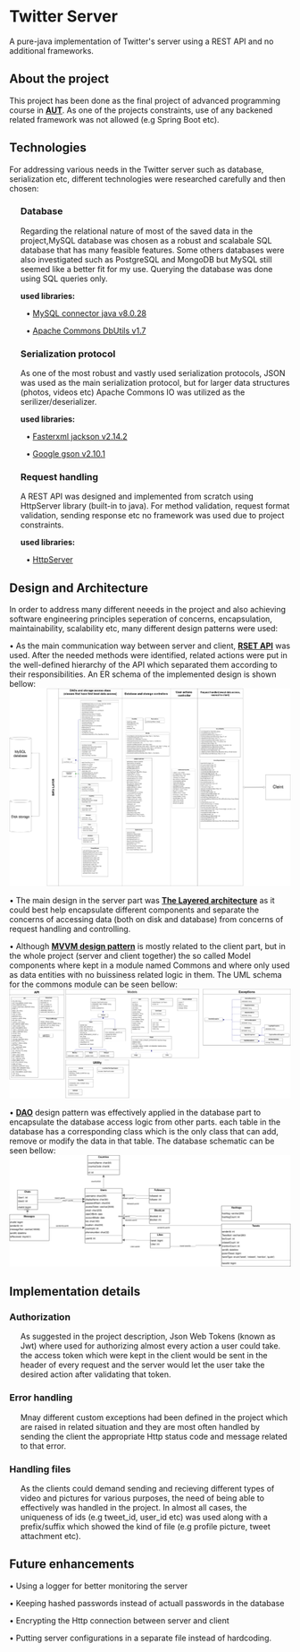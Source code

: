 # Twitter Server
A pure-java implementation of Twitter's server using a REST API and no additional frameworks.

## About the project
This project has been done as the final project of advanced programming course in [<b>AUT</b>](https://www.topuniversities.com/universities/amirkabir-university-technology).
As one of the projects constraints, use of any backened related framework was not allowed (e.g Spring Boot etc). 

## Technologies
For addressing various needs in the Twitter server such as database, serialization etc, different technologies were researched carefully and then chosen:

<div style="margin-left: 20px">

### Database
Regarding the relational nature of most of the saved data in the project,MySQL database was chosen as a robust and scalabale SQL database that has many feasible features. Some others databases were also investigated such as PostgreSQL and MongoDB but MySQL still seemed like a better fit for my use.
Querying the database was done using SQL queries only.

**used libraries:**
<div style="margin-left: 10px">
&bull; <a href="https://mvnrepository.com/artifact/mysql/mysql-connector-java/8.0.28">MySQL connector java v8.0.28</a>

&bull; <a href="https://mvnrepository.com/artifact/commons-dbutils/commons-dbutils/1.7">Apache Commons DbUtils v1.7</a>
</div>

### Serialization protocol
As one of the most robust and vastly used serialization protocols, JSON was used as the main serialization protocol, but for larger data structures (photos, videos etc) Apache Commons IO was utilized as the serilizer/deserializer.

**used libraries:**
<div style="margin-left: 10px">
&bull; <a href="https://mvnrepository.com/artifact/com.fasterxml.jackson.core/jackson-core/2.14.2">Fasterxml jackson v2.14.2</a>

&bull; <a href="https://mvnrepository.com/artifact/com.google.code.gson/gson/2.10.1">Google gson v2.10.1</a>

</div>

### Request handling
A REST API was designed and implemented from scratch using HttpServer library (built-in to java). For method validation, request format validation, sending response etc no framework was used due to project constraints.

**used libraries:**
<div style="margin-left: 10px">
&bull; <a href="https://docs.oracle.com/javase/8/docs/jre/api/net/httpserver/spec/com/sun/net/httpserver/package-summary.html">HttpServer</a>
</div>

</div>


## Design and Architecture

In order to address many different neeeds in the project and also achieving software engineering principles seperation of concerns, encapsulation, maintainability, scalability etc, many different design patterns were used: 

&bull; As the main communication way between server and client, [**RSET API**](https://www.digitalocean.com/community/tutorials/restful-web-services-tutorial-java) was used. After the needed methods were identified, related actions were put in the well-defined hierarchy of the API which separated them according to their responsibilities.
An ER schema of the implemented design is shown bellow:
![ER schema](https://github.com/farbodbj/Twitter-Server/blob/master/architecture.png)

&bull; The main design in the server part was [**The Layered architecture**](https://www.oreilly.com/library/view/software-architecture-patterns/9781491971437/ch01.html) as it could best help encapsulate different components and separate the concerns of accessing data (both on disk and database) from concerns of request handling and controlling.

&bull; Although [**MVVM design pattern**](https://www.techtarget.com/whatis/definition/Model-View-ViewModel) is mostly related to the client part, but in the whole project (server and client together) the so called Model components where kept in a module named Commons and where only used as data entities with no buissiness related logic in them.
The UML schema for the commons module can be seen bellow:
![Commons module UML](https://github.com/farbodbj/Twitter-Server/blob/master/Commons.png)

&bull; [**DAO**](https://www.digitalocean.com/community/tutorials/dao-design-pattern) design pattern was effectively applied in the database part to encapsulate the database access logic from other parts. each table in the database has a corresponding class which is the only class that can add, remove or modify the data in that table.
The database schematic can be seen bellow:
![database schema](https://github.com/farbodbj/Twitter-Server/blob/master/database%20schema.png)

## Implementation details

### Authorization
<div style="margin-left: 20px">
As suggested in the project description, Json Web Tokens (known as Jwt) where used for authorizing almost every action a user could take. the access token which were kept in the client would be sent in the header of every request and the server would let the user take the desired action after validating that token.
</div>

### Error handling
<div style="margin-left: 20px">
Mnay different custom exceptions had been defined in the project which are raised in related situation and they are most often handled by sending the client the appropriate Http status code and message related to that error.
</div>

### Handling files
<div style="margin-left: 20px">
As the clients could demand sending and recieving different types of video and pictures for various purposes, the need of being able to effectively was handled in the project. In almost all cases, the uniqueness of ids (e.g tweet_id, user_id etc) was used along with a prefix/suffix which showed the kind of file (e.g profile picture, tweet attachment etc).
</div>

## Future enhancements
&bull; Using a logger for better monitoring the server

&bull; Keeping hashed passwords instead of actuall passwords in the database

&bull; Encrypting the Http connection between server and client

&bull; Putting server configurations in a separate file instead of hardcoding.

